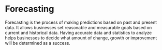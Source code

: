 # Forecasting
Forecasting is the process of making predictions based on past and present data. It allows businesses set reasonable and measurable goals based on current and historical data. Having accurate data and statistics to analyze helps businesses to decide what amount of change, growth or improvement will be determined as a success.
